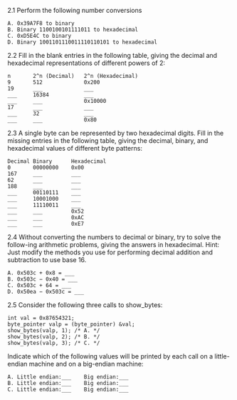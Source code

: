 2.1 Perform the following number conversions

    A. 0x39A7F8 to binary
    B. Binary 1100100101111011 to hexadecimal
    C. 0xD5E4C to binary
    D. Binary 1001101110011110110101 to hexadecimal

2.2 Fill in the blank entries in the following table, giving the decimal and hexadecimal representations of different powers of 2:

    n       2^n (Decimal)   2^n (Hexadecimal)
    9       512             0x200
    19      ___             ___
    ___     16384           ___
    ___     ___             0x10000
    17      ___             ___
    ___     32              ___
    ___     ___             0x80

2.3 A single byte can be represented by two hexadecimal digits. Fill in the missing entries in the following table, giving the decimal, binary, and hexadecimal values of different byte patterns:

    Decimal Binary      Hexadecimal
    0       00000000    0x00
    167     ___         ___
    62      ___         ___
    188     ___         ___
    ___     00110111    ___
    ___     10001000    ___
    ___     11110011    ___
    ___     ___         0x52
    ___     ___         0xAC
    ___     ___         0xE7

2.4 Without converting the numbers to decimal or binary, try to solve the follow-ing arithmetic problems, giving the answers in hexadecimal. Hint: Just modify the methods you use for performing decimal addition and subtraction to use base 16.

    A. 0x503c + 0x8 = ___
    B. 0x503c − 0x40 = ___
    C. 0x503c + 64 = ___
    D. 0x50ea − 0x503c = ___

2.5 Consider the following three calls to show_bytes:
    
    int val = 0x87654321;
    byte_pointer valp = (byte_pointer) &val;
    show_bytes(valp, 1); /* A. */
    show_bytes(valp, 2); /* B. */
    show_bytes(valp, 3); /* C. */
Indicate which of the following values will be printed by each call on a little-endian machine and on a big-endian machine:
    
    A. Little endian:___    Big endian:___
    B. Little endian:___    Big endian:___
    C. Little endian:___    Big endian:___
